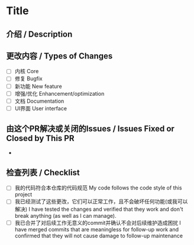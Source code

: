 # Title  

<!--- 在上方的标题中提供你作更改的摘要. -->
<!--- Provide a general summary of your changes in the title above. -->

<!--- 这个模板是完全可选的,但对我们的工作有帮助 -->
<!--- 诸如此类的注释中包含的行将不会出现在最终文字里 -->
<!--- This template is entirely optional and can be removed, but is here to help both you and us. -->
<!--- Anything on lines wrapped in comments like these will not show up in the final text. -->

## 介绍 / Description

<!--- 在此详细的描述你的更改 -->
<!--- Describe your changes in detail here. -->

## 更改内容 / Types of Changes
<!--- 你的代码更改了哪部分的内容？在下方的方框里输入x-->
<!--- What types of changes does your code introduce? Put an `x` in all the boxes that apply. -->
- [ ] 内核 Core
- [ ] 修复 Bugfix
- [ ] 新功能 New feature
- [ ] 增强/优化 Enhancement/optimization
- [ ] 文档 Documentation
- [ ] UI界面 User interface

## 由这个PR解决或关闭的Issues / Issues Fixed or Closed by This PR

-  

## 检查列表 / Checklist

<!--- 遍历以下所有点并在下方的方框里输入x以生效-->
<!--- 如果你不确定，请不要犹豫，我们会为你提供帮助-->
<!--- Go over all the following points, and put an `x` in all the boxes that apply. -->
<!--- If you're unsure about any of these, don't hesitate to ask. We're here to help! -->
- [ ] 我的代码符合本仓库的代码规范 My code follows the code style of this project
- [ ] 我已经测试了这些更改，它们可以正常工作，且不会破坏任何功能(或我可以解决) I have tested the changes and verified that they work and don't break anything (as well as I can manage).
- [ ] 我已合并了对后续工作无意义的commit并确认不会对后续维护造成困扰 I have merged commits that are meaningless for follow-up work and confirmed that they will not cause damage to follow-up maintenance
